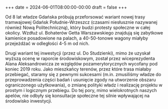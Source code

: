+++
date = 2024-06-01T08:00:00-00:00
draft = false
+++

Od 8 lat władze Gdańska próbują przeforsować wariant nowej trasy tramwajowej Gdańsk Południe-Wrzeszcz (czasami niesłusznie nazywanej również Nową Politechniczną), który budzi protesty społeczne w całej okolicy. Wzdłuż ul. Bohaterów Getta Warszawskiego znajdują się zabytkowe kamienice posadowione na palach, a 40-50-tonowe wagony miałyby przejeżdżać w odległości 4-5 m od nich.

Drugi wariant tej inwestycji (przez ul. Do Studzienki), mimo że uzyskał wyższą ocenę w raporcie środowiskowym, został przez wiceprezydenta Alana Aleksandrowicza ze względów pozamerytorycznych wycofany pod koniec 2019 roku. Jako mieszkańcy terenów, przez które trasa miałaby przebiegać, staramy się z pewnymi sukcesami (m.in. zmusiliśmy władze do przeprowadzenia części badań i usunięcie zgody na utworzenie obszaru ograniczonego użytkowania), o zmianę polityki władz i realizację projektu w prostym i logicznym przebiegu. Do tej pory, mimo wielokrotnych naszych apelów, nie odbyły się konsultacje społeczne tej silnie wpływającej na środowisko inwestycji.  
